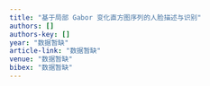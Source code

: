 ```yaml
---
title: "基于局部 Gabor 变化直方图序列的人脸描述与识别"
authors: []
authors-key: []
year: "数据暂缺"
article-link: "数据暂缺"
venue: "数据暂缺"
bibex: "数据暂缺"
---
```

